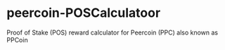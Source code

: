 peercoin-POSCalculatoor
=======================

Proof of Stake (POS) reward calculator for Peercoin (PPC) also known as PPCoin
